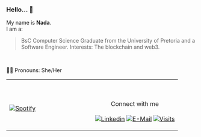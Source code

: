 ### Hello... 👋

My name is <b>Nada</b>. <br>
I am a: <br>
> BsC Computer Science Graduate from the University of Pretoria and a Software Engineer. 
> Interests: The blockchain and web3.
 
<br>

👧🏽 Pronouns: She/Her <br>

<table width="100%"> 
  <tr>
  <td width="50%">
      
&nbsp; <br> [![Spotify](https://novatorem.vercel.app/api/spotify)](https://open.spotify.com/user/gyfcb0t2jk9vku4yq3sp6whan)

  </td>
  <td width="50%">

<br><p align="center">Connect with me <br><br>
  [![Linkedin](https://img.shields.io/badge/linked-in-369?style=flat-square&logo=linkedin&logoColor=white&color=blue)](https://za.linkedin.com/in/nada-chraf-060a83165 )
  [![E-Mail](https://img.shields.io/badge/email-reveal-2a8?style=flat-square&logo=gmail&logoColor=white)](mailto:u18113312@tuks.co.za)
  [![Visits](https://komarev.com/ghpvc/?username=nadachra&logo=GitHub&label=github%20visits&color=336699&logoColor=white&style=flat-square)](https://github.com/nadachra)
</p>
  </td>
  </table>

[//]: <> (The `&nbsp;` is to have Aphelion take up more space)
[//]: <> (Old Visits: https://badges.pufler.dev/visits/nadachra/nadachra?logo=GitHub&label=github%20visits&color=336699&logoColor=white&style=flat-square)
